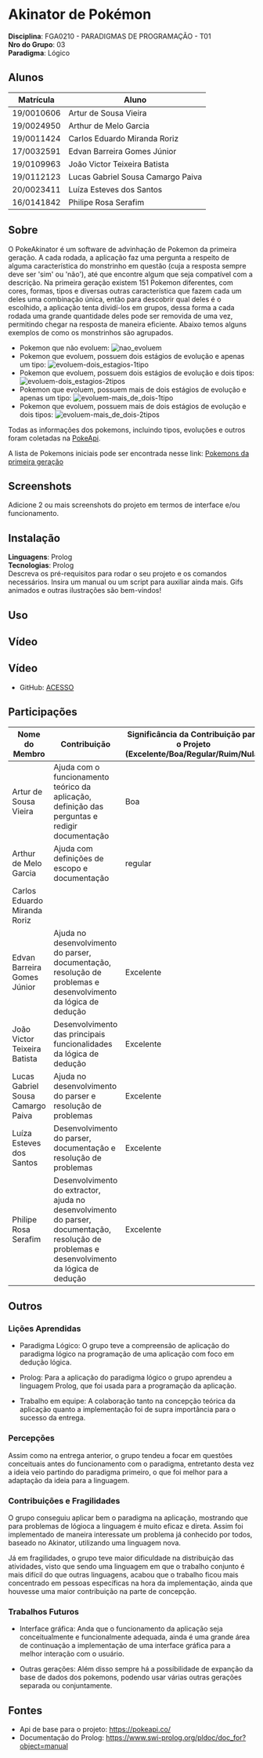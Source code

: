 # Akinator de Pokémon

**Disciplina**: FGA0210 - PARADIGMAS DE PROGRAMAÇÃO - T01 <br>
**Nro do Grupo**: 03<br>
**Paradigma**: Lógico<br>

## Alunos

| Matrícula  | Aluno                             |
| ---------- | --------------------------------- |
| 19/0010606 | Artur de Sousa Vieira             |
| 19/0024950 | Arthur de Melo Garcia             |
| 19/0011424 | Carlos Eduardo Miranda Roriz      |
| 17/0032591 | Edvan Barreira Gomes Júnior       |
| 19/0109963 | João Victor Teixeira Batista      |
| 19/0112123 | Lucas Gabriel Sousa Camargo Paiva |
| 20/0023411 | Luíza Esteves dos Santos          |
| 16/0141842 | Philipe Rosa Serafim              |

## Sobre 
<!-- Descreva o seu projeto em linhas gerais. 
Use referências, links, que permitam conhecer um pouco mais sobre o projeto.
Capriche nessa seção, pois ela é a primeira a ser lida pelos interessados no projeto. -->

O PokeAkinator é um software de advinhação de Pokemon da primeira geração. A cada rodada, a aplicação faz uma pergunta a respeito de alguma característica do monstrinho em questão (cuja a resposta sempre deve ser 'sim' ou 'não'), até que encontre algum que seja compatível com a descrição. Na primeira geração existem 151 Pokemon diferentes, com cores, formas, tipos e diversas outras característica que fazem cada um deles uma combinação única, então para descobrir qual deles é o escolhido, a aplicação tenta dividí-los em grupos, dessa forma a cada rodada uma grande quantidade deles pode ser removida de uma vez, permitindo chegar na resposta de maneira eficiente. Abaixo temos alguns exemplos de como os monstrinhos são agrupados. 

* Pokemon que não evoluem: ![nao_evoluem](https://github.com/UnBParadigmas2023-2/2023.2_G3_Logico/assets/54152857/6f6f5917-1151-4703-8f47-2590585fdef7)
* Pokemon que evoluem, possuem dois estágios de evolução e apenas um tipo: ![evoluem-dois_estagios-1tipo](https://github.com/UnBParadigmas2023-2/2023.2_G3_Logico/assets/54152857/5058a655-e57f-4b51-a119-7a1eb5958e99)
* Pokemon que evoluem, possuem dois estágios de evolução e dois tipos: ![evoluem-dois_estagios-2tipos](https://github.com/UnBParadigmas2023-2/2023.2_G3_Logico/assets/54152857/4be85280-9cf6-42ad-b85e-fb09a81af88d)
* Pokemon que evoluem, possuem mais de dois estágios de evolução e apenas um tipo: ![evoluem-mais_de_dois-1tipo](https://github.com/UnBParadigmas2023-2/2023.2_G3_Logico/assets/54152857/58fb9f50-c059-449e-b9d6-85d4257c24bc)
* Pokemon que evoluem, possuem mais de dois estágios de evolução e dois tipos: ![evoluem-mais_de_dois-2tipos](https://github.com/UnBParadigmas2023-2/2023.2_G3_Logico/assets/54152857/6dc5af38-4c82-4b95-b80b-39787827a2e7)

Todas as informações dos pokemons, incluindo tipos, evoluções e outros foram coletadas na [PokeApi](https://pokeapi.co/). 

A lista de Pokemons iniciais pode ser encontrada nesse link: [Pokemons da primeira geração](https://bulbapedia.bulbagarden.net/wiki/List_of_Pok%C3%A9mon_by_index_number_(Generation_I))

## Screenshots
Adicione 2 ou mais screenshots do projeto em termos de interface e/ou funcionamento.

## Instalação 
**Linguagens**: Prolog<br>
**Tecnologias**: Prolog<br>
Descreva os pré-requisitos para rodar o seu projeto e os comandos necessários.
Insira um manual ou um script para auxiliar ainda mais.
Gifs animados e outras ilustrações são bem-vindos!

## Uso 
<!-- Explique como usar seu projeto.
Procure ilustrar em passos, com apoio de telas do software, seja com base na interface gráfica, seja com base no terminal.
Nessa seção, deve-se revelar de forma clara sobre o funcionamento do software. -->

## Vídeo
## Vídeo

- GitHub: [ACESSO](apresentação/videoApresentacao.mp4)


## Participações
<!-- Apresente, brevemente, como cada membro do grupo contribuiu para o projeto. -->
|Nome do Membro | Contribuição | Significância da Contribuição para o Projeto (Excelente/Boa/Regular/Ruim/Nula) |
| -- | -- | -- |
| Artur de Sousa Vieira  |  Ajuda com o funcionamento teórico da aplicação, definição das perguntas e redigir documentação | Boa |
| Arthur de Melo Garcia             | Ajuda com definições de escopo e documentação | regular |
| Carlos Eduardo Miranda Roriz      | | |
| Edvan Barreira Gomes Júnior       | Ajuda no desenvolvimento do parser, documentação, resolução de problemas e desenvolvimento da lógica de dedução | Excelente |
| João Victor Teixeira Batista      | Desenvolvimento das principais funcionalidades da lógica de dedução | Excelente |
| Lucas Gabriel Sousa Camargo Paiva | Ajuda no desenvolvimento do parser e resolução de problemas | Excelente  |
| Luíza Esteves dos Santos          | Desenvolvimento do parser, documentação e resolução de problemas | Excelente  |
| Philipe Rosa Serafim              | Desenvolvimento do extractor, ajuda no desenvolvimento do parser, documentação, resolução de problemas e desenvolvimento da lógica de dedução | Excelente |

## Outros 
<!-- Quaisquer outras informações sobre o projeto podem ser descritas aqui. Não esqueça, entretanto, de informar sobre:
(i) Lições Aprendidas;
(ii) Percepções;
(iii) Contribuições e Fragilidades, e
(iV) Trabalhos Futuros. -->

### Lições Aprendidas
- Paradigma Lógico: O grupo teve a compreensão de aplicação do paradigma lógico na programação de uma aplicação com foco em dedução lógica.

- Prolog: Para a aplicação do paradigma lógico o grupo aprendeu a linguagem Prolog, que foi usada para a programação da aplicação.

- Trabalho em equipe: A colaboração tanto na concepção teórica da aplicação quanto a implementação foi de supra importância para o sucesso da entrega.


### Percepções
Assim como na entrega anterior, o grupo tendeu a focar em questões conceituais antes do funcionamento com o paradigma, entretanto desta vez a ideia veio partindo do paradigma primeiro, o que foi melhor para a adaptação da ideia para a linguagem.

### Contribuições e Fragilidades
O grupo conseguiu aplicar bem o paradigma na aplicação, mostrando que para problemas de lógioca a linguagem é muito eficaz e direta. Assim foi implementado de maneira interessate um problema já conhecido por todos, baseado no Akinator, utilizando uma linguagem nova.

Já em fragilidades, o grupo teve maior dificuldade na distribuição das atividades, visto que sendo uma linguagem em que o trabalho conjunto é mais difícil do que outras linguagens, acabou que o trabalho ficou mais concentrado em pessoas específicas na hora da implementação, ainda que houvesse uma maior contribuição na parte de concepção.

### Trabalhos Futuros
- Interface gráfica: Anda que o funcionamento da aplicação seja conceitualmente e funcionalmente adequada, ainda é uma grande área de continuação a implementação de uma interface gráfica para a melhor interação com o usuário.

- Outras gerações: Além disso sempre há a possíbilidade de expanção da base de dados dos pokemons, podendo usar várias outras gerações separada ou conjuntamente.

## Fontes
- Api de base para o projeto: https://pokeapi.co/
- Documentação do Prolog: https://www.swi-prolog.org/pldoc/doc_for?object=manual
